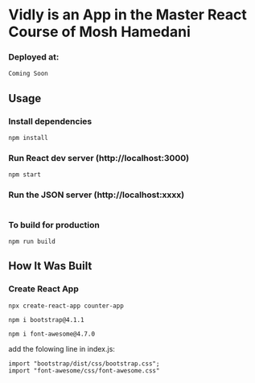 # Vidly is an App in the Master React Course of Mosh Hamedani
### Deployed at:

```
Coming Soon
```

## Usage

### Install dependencies

```
npm install
```

### Run React dev server (http://localhost:3000)

```
npm start
```

### Run the JSON server (http://localhost:xxxx)

```

```

### To build for production

```
npm run build
```

## How It Was Built

### Create React App

```
npx create-react-app counter-app
```

```
npm i bootstrap@4.1.1 
```

```
npm i font-awesome@4.7.0
```
add the folowing line in index.js:

```
import "bootstrap/dist/css/bootstrap.css";
import "font-awesome/css/font-awesome.css"
```